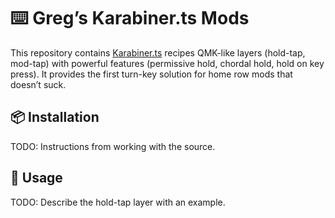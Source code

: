 # ⌨️ Greg’s Karabiner.ts Mods

This repository contains [Karabiner.ts][karabiner.ts] recipes QMK-like layers
(hold-tap, mod-tap) with powerful features
(permissive hold, chordal hold, hold on key press).
It provides the first turn-key solution for home row mods that doesn’t suck.

## 📦 Installation

TODO: Instructions from working with the source.

## 🚀 Usage

TODO: Describe the hold-tap layer with an example.

[karabiner.ts]: https://karabiner.ts.evanliu.dev/
